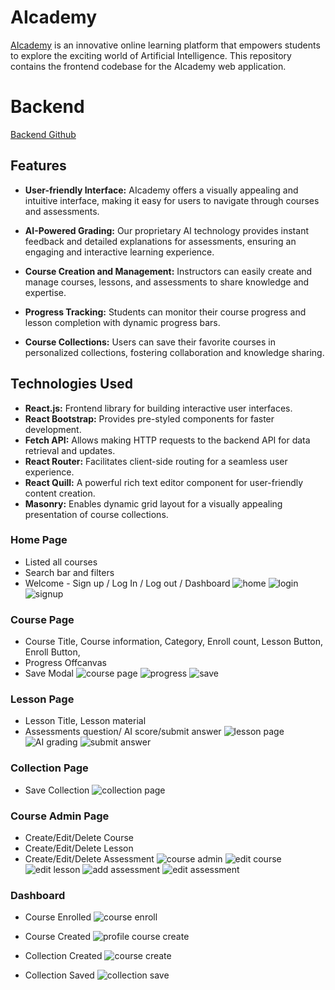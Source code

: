 # AIcademy
[AIcademy](https://aicademy-5d534.web.app/) is an innovative online learning platform that empowers students to explore the exciting world of Artificial Intelligence. This repository contains the frontend codebase for the AIcademy web application.

# Backend
[Backend Github](https://github.com/jialingye/AIcademy)

## Features
* **User-friendly Interface:** AIcademy offers a visually appealing and intuitive interface, making it easy for users to navigate through courses and assessments.

* **AI-Powered Grading:** Our proprietary AI technology provides instant feedback and detailed explanations for assessments, ensuring an engaging and interactive learning experience.

* **Course Creation and Management:** Instructors can easily create and manage courses, lessons, and assessments to share knowledge and expertise.

* **Progress Tracking:** Students can monitor their course progress and lesson completion with dynamic progress bars.

* **Course Collections:** Users can save their favorite courses in personalized collections, fostering collaboration and knowledge sharing.

## Technologies Used
* **React.js:** Frontend library for building interactive user interfaces.
* **React Bootstrap:** Provides pre-styled components for faster development.
* **Fetch API:** Allows making HTTP requests to the backend API for data retrieval and updates.
* **React Router:** Facilitates client-side routing for a seamless user experience.
* **React Quill:** A powerful rich text editor component for user-friendly content creation.
* **Masonry:** Enables dynamic grid layout for a visually appealing presentation of course collections.

### Home Page
* Listed all courses
* Search bar and filters
* Welcome - Sign up / Log In / Log out / Dashboard
![home](https://github.com/jialingye/p4_frontend/assets/70247822/f7c03cba-f8ee-458d-b0c1-93a51385f4db)
![login](https://github.com/jialingye/p4_frontend/assets/70247822/d48f51e2-2833-4d4a-bbe5-39c1741d3658)
![signup](https://github.com/jialingye/p4_frontend/assets/70247822/685b5a83-0926-42e6-a712-41ce72299e45)

### Course Page
* Course Title, Course information, Category, Enroll count, Lesson Button, Enroll Button,
* Progress Offcanvas
* Save Modal
![course page](https://github.com/jialingye/p4_frontend/assets/70247822/b5e40db8-9632-499c-b926-eb8d896d372d)
![progress](https://github.com/jialingye/p4_frontend/assets/70247822/b5595234-622c-49cd-bd1e-1a6af59a6d07)
![save](https://github.com/jialingye/p4_frontend/assets/70247822/f8090776-0f86-42a5-8c2d-1ed4f3a98037)

### Lesson Page
* Lesson Title, Lesson material
* Assessments question/ AI score/submit answer
![lesson page](https://github.com/jialingye/p4_frontend/assets/70247822/bb0fd493-48d2-4ef9-837f-3e83476cb889)
![AI grading](https://github.com/jialingye/p4_frontend/assets/70247822/fb016100-72b5-411f-959e-b69c68a19706)
![submit answer](https://github.com/jialingye/p4_frontend/assets/70247822/3e3b78c3-be64-4525-a3f2-720bc40a3a0e)

### Collection Page
* Save Collection
![collection page](https://github.com/jialingye/p4_frontend/assets/70247822/1f1c5a4b-e322-4ba4-bc4c-5f3e0e57af4f)

### Course Admin Page
* Create/Edit/Delete Course
* Create/Edit/Delete Lesson
* Create/Edit/Delete Assessment
![course admin](https://github.com/jialingye/p4_frontend/assets/70247822/caa5ab56-8f57-4f39-8a2a-42cac8ded766)
![edit course](https://github.com/jialingye/p4_frontend/assets/70247822/cc2448d1-5863-4bdd-a4d5-15b84b172b3d)
![edit lesson](https://github.com/jialingye/p4_frontend/assets/70247822/9e9917f6-7cff-4939-a6e2-5d4af4a2762b)
![add assessment](https://github.com/jialingye/p4_frontend/assets/70247822/bcd8ea58-2b3a-47db-af3c-c95a94bc4053)
![edit assessment](https://github.com/jialingye/p4_frontend/assets/70247822/2fc362c8-3ddd-44b1-90d4-a33c8718e4ad)

### Dashboard
* Course Enrolled
![course enroll](https://github.com/jialingye/p4_frontend/assets/70247822/f952c09f-5c1e-44f4-9d9a-d75d30a9b287)

* Course Created
![profile course create](https://github.com/jialingye/p4_frontend/assets/70247822/005224b8-10dc-41ad-b1f7-7896f6d246f9)

* Collection Created
![course create](https://github.com/jialingye/p4_frontend/assets/70247822/419d9835-4dd4-45a8-9bb8-99f2aeb6c61f)

* Collection Saved
![collection save](https://github.com/jialingye/p4_frontend/assets/70247822/44165a0f-979d-4b34-b707-ef6b3d24e588)

